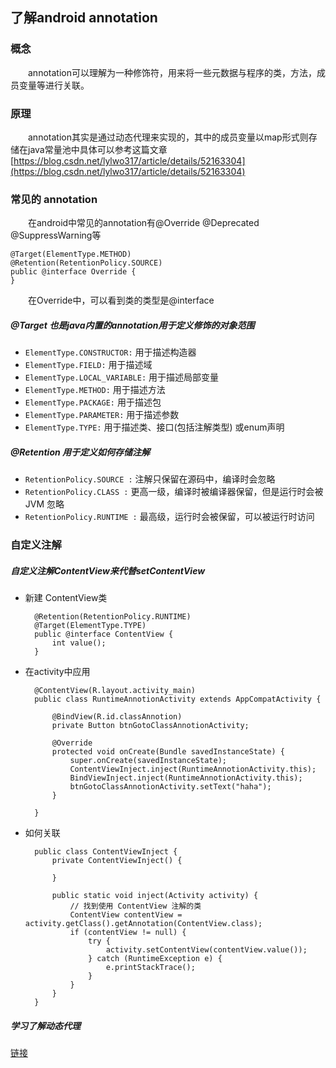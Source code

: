 ## 了解android annotation

### 概念
  
&emsp;&emsp;annotation可以理解为一种修饰符，用来将一些元数据与程序的类，方法，成员变量等进行关联。

### 原理

&emsp;&emsp;annotation其实是通过动态代理来实现的，其中的成员变量以map形式则存储在java常量池中具体可以参考这篇文章[https://blog.csdn.net/lylwo317/article/details/52163304](https://blog.csdn.net/lylwo317/article/details/52163304)

### 常见的 annotation

&emsp;&emsp;在android中常见的annotation有@Override @Deprecated @SuppressWarning等

    @Target(ElementType.METHOD)
    @Retention(RetentionPolicy.SOURCE)
    public @interface Override {
    }

&emsp;&emsp;在Override中，可以看到类的类型是@interface
##### @Target 也是java内置的annotation用于定义修饰的对象范围

+ `ElementType.CONSTRUCTOR:` 用于描述构造器
+ `ElementType.FIELD:` 用于描述域
+ `ElementType.LOCAL_VARIABLE:` 用于描述局部变量
+ `ElementType.METHOD:` 用于描述方法
+ `ElementType.PACKAGE:` 用于描述包
+ `ElementType.PARAMETER:` 用于描述参数
+ `ElementType.TYPE:` 用于描述类、接口(包括注解类型) 或enum声明

##### @Retention 用于定义如何存储注解

+ `RetentionPolicy.SOURCE :` 注解只保留在源码中，编译时会忽略
+ `RetentionPolicy.CLASS :` 更高一级，编译时被编译器保留，但是运行时会被 JVM 忽略
+ `RetentionPolicy.RUNTIME :` 最高级，运行时会被保留，可以被运行时访问

### 自定义注解

##### 自定义注解ContentView来代替setContentView

+ 新建 ContentView类

        @Retention(RetentionPolicy.RUNTIME)
        @Target(ElementType.TYPE)
        public @interface ContentView {
            int value();
        }

+ 在activity中应用


        @ContentView(R.layout.activity_main)
        public class RuntimeAnnotionActivity extends AppCompatActivity {
        
            @BindView(R.id.classAnnotion)
            private Button btnGotoClassAnnotionActivity;
        
            @Override
            protected void onCreate(Bundle savedInstanceState) {
                super.onCreate(savedInstanceState);
                ContentViewInject.inject(RuntimeAnnotionActivity.this);
                BindViewInject.inject(RuntimeAnnotionActivity.this);
                btnGotoClassAnnotionActivity.setText("haha");
            }
    
        }

+ 如何关联


        public class ContentViewInject {
            private ContentViewInject() {
        
            }
        
            public static void inject(Activity activity) {
                // 找到使用 ContentView 注解的类
                ContentView contentView = activity.getClass().getAnnotation(ContentView.class);
                if (contentView != null) {
                    try {
                        activity.setContentView(contentView.value());
                    } catch (RuntimeException e) {
                        e.printStackTrace();
                    }
                }
            }
        }

##### 学习了解动态代理
[链接](https://github.com/DaiHangLin/android-annotion/blob/master/dynamicProxy.md)
